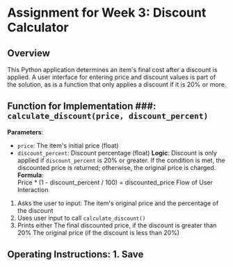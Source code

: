 # Assignment for Week 3: Discount Calculator

 ## Overview
 This Python application determines an item's final cost after a discount is applied.  A user interface for entering price and discount values is part of the solution, as is a function that only applies a discount if it is 20% or more.

 ## Function for Implementation ###: `calculate_discount(price, discount_percent)`
 **Parameters**:
   - `price`: The item's initial price (float)
   - `discount_percent`: Discount percentage (float)
 **Logic**:
   Discount is only applied if `discount_percent` is 20% or greater.
   If the condition is met, the discounted price is returned; otherwise, the original price is charged.
 **Formula**:  
   Price * (1 - discount_percent / 100) = discounted_price Flow of User Interaction
 1. Asks the user to input:
    The item's original price and the percentage of the discount
 2. Uses user input to call `calculate_discount()`
 3. Prints either
    The final discounted price, if the discount is greater than 20%
    The original price (if the discount is less than 20%)

 ## Operating Instructions: 1. Save